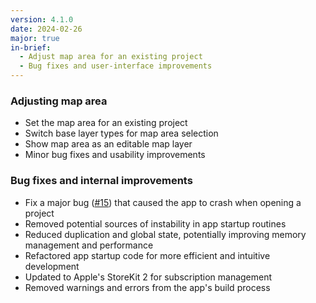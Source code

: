 ```yaml
---
version: 4.1.0
date: 2024-02-26
major: true
in-brief:
  - Adjust map area for an existing project
  - Bug fixes and user-interface improvements
---
```


### Adjusting map area

- Set the map area for an existing project
- Switch base layer types for map area selection
- Show map area as an editable map layer
- Minor bug fixes and usability improvements

### Bug fixes and internal improvements

- Fix a major bug ([#15](https://github.com/davenquinn/Mapboard-GIS/issues/15)) that caused the app to crash when opening a project
- Removed potential sources of instability in app startup routines
- Reduced duplication and global state, potentially improving memory management and performance
- Refactored app startup code for more efficient and intuitive development
- Updated to Apple's StoreKit 2 for subscription management
- Removed warnings and errors from the app's build process
